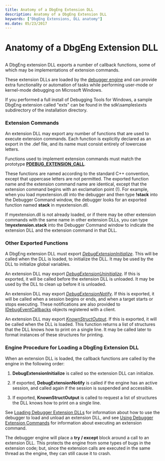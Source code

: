 ```yaml
---
title: Anatomy of a DbgEng Extension DLL
description: Anatomy of a DbgEng Extension DLL
keywords: ["DbgEng Extensions, DLL anatomy"]
ms.date: 05/23/2017
---
```


# Anatomy of a DbgEng Extension DLL


## <span id="ddk_anatomy_of_a_dbgeng_extension_dll_dbx"></span><span id="DDK_ANATOMY_OF_A_DBGENG_EXTENSION_DLL_DBX"></span>


A DbgEng extension DLL exports a number of callback functions, some of which may be implementations of extension commands.

These extension DLLs are loaded by the [debugger engine](introduction.md#debugger-engine) and can provide extra functionality or automation of tasks while performing user-mode or kernel-mode debugging on Microsoft Windows.

If you performed a full install of Debugging Tools for Windows, a sample DbgEng extension called "exts" can be found in the sdk\\samples\\exts subdirectory of the installation directory.

### <span id="extension_commands"></span><span id="EXTENSION_COMMANDS"></span>Extension Commands

An extension DLL may export any number of functions that are used to execute extension commands. Each function is explicitly declared as an export in the .def file, and its name must consist entirely of lowercase letters.

Functions used to implement extension commands must match the prototype [**PDEBUG\_EXTENSION\_CALL**](/windows-hardware/drivers/ddi/dbgeng/nc-dbgeng-pdebug_extension_call).

These functions are named according to the standard C++ convention, except that uppercase letters are not permitted. The exported function name and the extension command name are identical, except that the extension command begins with an exclamation point (!). For example, when you load myextension.dll into the debugger and then type **!stack** into the Debugger Command window, the debugger looks for an exported function named **stack** in myextension.dll.

If myextension.dll is not already loaded, or if there may be other extension commands with the same name in other extension DLLs, you can type **!myextension.stack** into the Debugger Command window to indicate the extension DLL and the extension command in that DLL.

### <span id="other_exported_functions"></span><span id="OTHER_EXPORTED_FUNCTIONS"></span>Other Exported Functions

A DbgEng extension DLL must export [*DebugExtensionInitialize*](/windows-hardware/drivers/ddi/dbgeng/nc-dbgeng-pdebug_extension_initialize). This will be called when the DLL is loaded, to initialize the DLL. It may be used by the DLL to initialize global variables.

An extension DLL may export [*DebugExtensionUninitialize*](/windows-hardware/drivers/ddi/dbgeng/nc-dbgeng-pdebug_extension_uninitialize). If this is exported, it will be called before the extension DLL is unloaded. It may be used by the DLL to clean up before it is unloaded.

An extension DLL may export [*DebugExtensionNotify*](/windows-hardware/drivers/ddi/dbgeng/nc-dbgeng-pdebug_extension_notify). If this is exported, it will be called when a session begins or ends, and when a target starts or stops executing. These notifications are also provided to [IDebugEventCallbacks](/windows-hardware/drivers/ddi/dbgeng/nn-dbgeng-idebugeventcallbacks) objects registered with a client.

An extension DLL may export [*KnownStructOutput*](/windows-hardware/drivers/ddi/dbgeng/nc-dbgeng-pdebug_extension_known_struct). If this is exported, it will be called when the DLL is loaded. This function returns a list of structures that the DLL knows how to print on a single line. It may be called later to format instances of these structures for printing.

### <span id="engine_procedure_for_loading_a_dbgeng_extension_dll"></span><span id="ENGINE_PROCEDURE_FOR_LOADING_A_DBGENG_EXTENSION_DLL"></span>Engine Procedure for Loading a DbgEng Extension DLL

When an extension DLL is loaded, the callback functions are called by the engine in the following order:

1.  **DebugExtensionInitialize** is called so the extension DLL can initialize.

2.  If exported, **DebugExtensionNotify** is called if the engine has an active session, and called again if the session is suspended and accessible.

3.  If exported, **KnownStructOutput** is called to request a list of structures the DLL knows how to print on a single line.

See [Loading Debugger Extension DLLs](loading-debugger-extension-dlls.md) for information about how to use the debugger to load and unload an extension DLL, and see [Using Debugger Extension Commands](using-debugger-extension-commands.md) for information about executing an extension command.

The debugger engine will place a **try / except** block around a call to an extension DLL. This protects the engine from some types of bugs in the extension code; but, since the extension calls are executed in the same thread as the engine, they can still cause it to crash.

 

